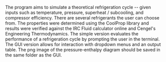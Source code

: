 The program aims to simulate a theoretical refrigeration cycle -- given inputs such as temperature, pressure, superheat / subcooling, and compressor efficiency. There are several refrigerants
the user can choose from. The properties were determined using the CoolProp library and results were verified against the IRC Fluid calculator online and Cengel's Engineering Thermodynamics.
The simple version evaluates the performance of a refrigeration cycle by prompting the user in the terminal. The GUI version allows for interaction with dropdown menus and an output table. The png image of the pressure-enthalpy diagram should be saved in the same folder as the GUI.

